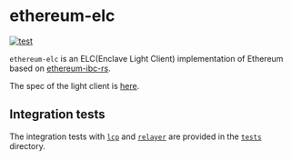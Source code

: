 # ethereum-elc

[![test](https://github.com/datachainlab/ethereum-elc/actions/workflows/test.yml/badge.svg)](https://github.com/datachainlab/ethereum-elc/actions/workflows/test.yml)

`ethereum-elc` is an ELC(Enclave Light Client) implementation of Ethereum based on [ethereum-ibc-rs](https://github.com/datachainlab/ethereum-ibc-rs).

The spec of the light client is [here](https://github.com/datachainlab/ethereum-ibc-rs/blob/main/README.md).

## Integration tests

The integration tests with [`lcp`](https://github.com/datachainlab/lcp) and [`relayer`](https://github.com/datachainlab/ethereum-ibc-relay-prover) are provided in the [`tests`](./tests/) directory.
